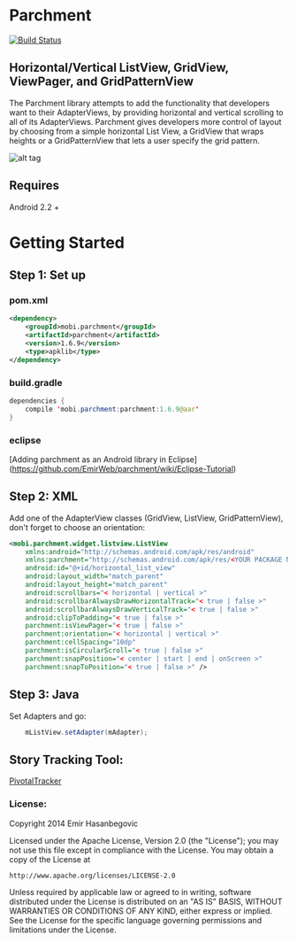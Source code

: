 Parchment
===============================

[![Build Status](https://travis-ci.org/EmirWeb/parchment.png?branch=master)](https://travis-ci.org/EmirWeb/parchment)

## Horizontal/Vertical ListView, GridView, ViewPager, and GridPatternView

The Parchment library attempts to add the functionality that developers want to their AdapterViews, by providing horizontal and vertical scrolling to all of its AdapterViews. Parchment gives developers more control of layout by choosing from a simple horizontal List View, a GridView that wraps heights or a GridPatternView that lets a user specify the grid pattern.

![alt tag](https://i.imgur.com/2ArOltz.png)

## Requires
Android 2.2 +

# Getting Started

## Step 1: Set up
### pom.xml
```xml
<dependency>
    <groupId>mobi.parchment</groupId>
    <artifactId>parchment</artifactId>
    <version>1.6.9</version>
    <type>apklib</type>
</dependency>
```

### build.gradle
```java
dependencies {
    compile 'mobi.parchment:parchment:1.6.9@aar'
}
```

### eclipse

[Adding parchment as an Android library in Eclipse] (https://github.com/EmirWeb/parchment/wiki/Eclipse-Tutorial)
 

## Step 2: XML
Add one of the AdapterView classes (GridView, ListView, GridPatternView), don't forget to choose an orientation:

```xml
<mobi.parchment.widget.listview.ListView
    xmlns:android="http://schemas.android.com/apk/res/android"
    xmlns:parchment="http://schemas.android.com/apk/res/<YOUR PACKAGE NAME>"
    android:id="@+id/horizontal_list_view"
    android:layout_width="match_parent"
    android:layout_height="match_parent"
    android:scrollbars="< horizontal | vertical >"
    android:scrollbarAlwaysDrawHorizontalTrack="< true | false >"
    android:scrollbarAlwaysDrawVerticalTrack="< true | false >"
    android:clipToPadding="< true | false >"
    parchment:isViewPager="< true | false >"
    parchment:orientation="< horizontal | vertical >"
    parchment:cellSpacing="10dp"
    parchment:isCircularScroll="< true | false >"
    parchment:snapPosition="< center | start | end | onScreen >"
    parchment:snapToPosition="< true | false >" />
```

## Step 3: Java
Set Adapters and go:

```java
    mListView.setAdapter(mAdapter);
```



## Story Tracking Tool:

[PivotalTracker][1]


### License:

Copyright 2014 Emir Hasanbegovic

Licensed under the Apache License, Version 2.0 (the "License");
you may not use this file except in compliance with the License.
You may obtain a copy of the License at

    http://www.apache.org/licenses/LICENSE-2.0

Unless required by applicable law or agreed to in writing, software
distributed under the License is distributed on an "AS IS" BASIS,
WITHOUT WARRANTIES OR CONDITIONS OF ANY KIND, either express or implied.
See the License for the specific language governing permissions and
limitations under the License.

[1]: https://www.pivotaltracker.com/s/projects/1000984#
